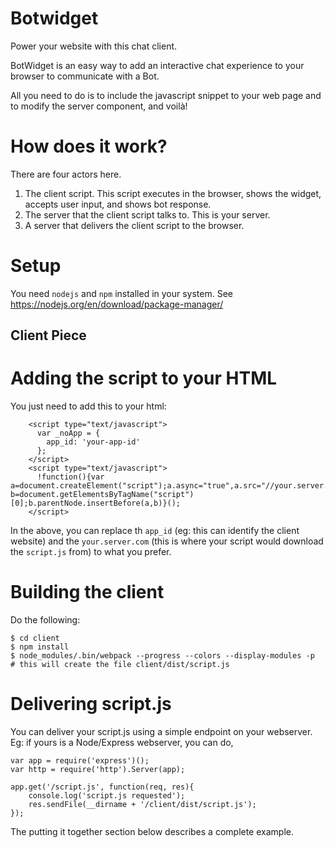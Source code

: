 # Botwidget
Power your website with this chat client.

BotWidget is an easy way to add an interactive chat experience to your browser to communicate with a Bot.

All you need to do is to include the javascript snippet to your web page and to modify the server component, and voilà!

How does it work?
===============

There are four actors here.
1. The client script. This script executes in the browser, shows the widget, accepts user input, and shows bot response.
2. The server that the client script talks to. This is your server.
3. A server that delivers the client script to the browser. 


Setup
====

You need `nodejs` and `npm` installed in your system.
See https://nodejs.org/en/download/package-manager/

Client Piece
-----------

# Adding the script to your HTML
You just need to add this to your html:
```
    <script type="text/javascript">
      var _noApp = {
        app_id: 'your-app-id'
      };
    </script>
    <script type="text/javascript">
      !function(){var a=document.createElement("script");a.async="true",a.src="//your.server.com/script.js";var b=document.getElementsByTagName("script")[0];b.parentNode.insertBefore(a,b)}();
    </script>
```

In the above, you can replace th `app_id` (eg: this can identify the client website) and the `your.server.com` (this is where your script would download the `script.js` from) to what you prefer.

# Building the client 

Do the following:
```
$ cd client
$ npm install
$ node_modules/.bin/webpack --progress --colors --display-modules -p
# this will create the file client/dist/script.js
```

# Delivering script.js

You can deliver your script.js using a simple endpoint on your webserver. Eg: if yours is a Node/Express webserver, you can do,
```
var app = require('express')();
var http = require('http').Server(app);

app.get('/script.js', function(req, res){
    console.log('script.js requested');
    res.sendFile(__dirname + '/client/dist/script.js');
});
```

The putting it together section below describes a complete example.



